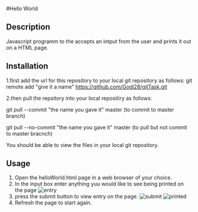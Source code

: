 #Hello World 

## Description
Javascript programm to the accepts an intput from the user and prints it out on a HTML page.

## Installation 
1.first add the url for this repository to your local git repository as follows:
git remote add "give it a name" https://github.com/Godi28/gitTask.git

2.then pull the repsitory into your local repositiry as follows:

git pull --commit "the name you gave it" master (to commit to master branch)

git pull --no-commit "the name you gave it" master (to pull but not commit to master bracnch)

You should be able to view the files in your local git repository.

## Usage 
1. Open the helloWorld.html page in a web browser of your choice.
2. In the input box enter anything yuu would like to see being printed on the page
![entry](https://user-images.githubusercontent.com/88197915/137834344-0c9d732a-1adf-4600-ae61-92957ca6f4e6.png)
4. press the submit button to view entry on the page.
![submit](https://user-images.githubusercontent.com/88197915/137834366-77284d53-1550-4aa5-bf1f-40eb2af3de53.png)
![printed](https://user-images.githubusercontent.com/88197915/137834395-d29cb901-e0ea-46ad-8231-1927ae3a81c7.PNG)
6. Refresh the page to start again.
